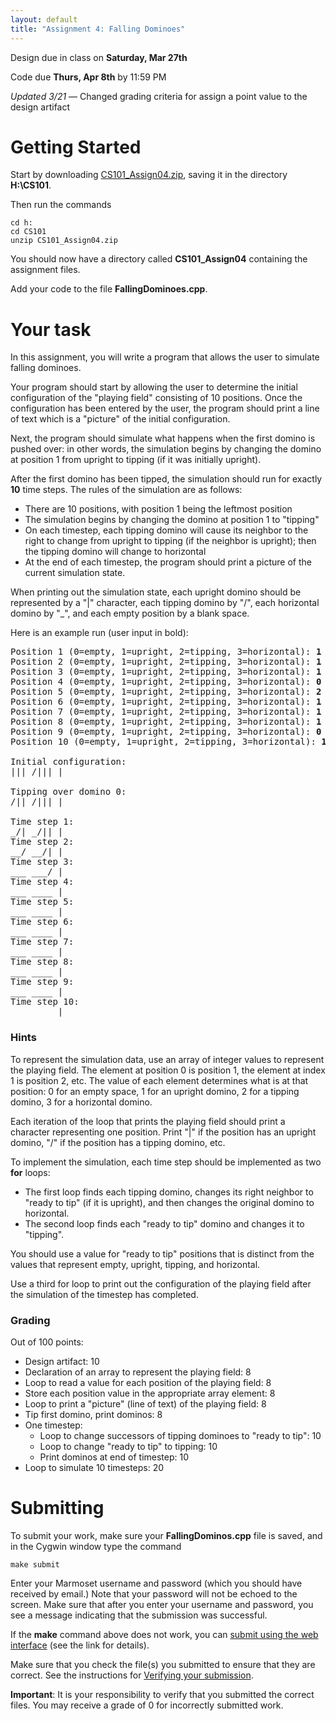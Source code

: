 ```yaml
---
layout: default
title: "Assignment 4: Falling Dominoes"
---
```


Design due in class on **Saturday, Mar 27th**

Code due **Thurs, Apr 8th** by 11:59 PM

*Updated 3/21* &mdash; Changed grading criteria for assign a point value to the design artifact

# Getting Started

Start by downloading [CS101\_Assign04.zip](CS101_Assign04.zip), saving it in the directory **H:\\CS101**.

Then run the commands

```
cd h:
cd CS101
unzip CS101_Assign04.zip
```

You should now have a directory called **CS101\_Assign04** containing the assignment files.

Add your code to the file **FallingDominoes.cpp**.

# Your task

In this assignment, you will write a program that allows the user to simulate falling dominoes.

Your program should start by allowing the user to determine the initial configuration of the "playing field" consisting of 10 positions. Once the configuration has been entered by the user, the program should print a line of text which is a "picture" of the initial configuration.

Next, the program should simulate what happens when the first domino is pushed over: in other words, the simulation begins by changing the domino at position 1 from upright to tipping (if it was initially upright).

After the first domino has been tipped, the simulation should run for exactly **10** time steps.  The rules of the simulation are as follows:

-   There are 10 positions, with position 1 being the leftmost position
-   The simulation begins by changing the domino at position 1 to "tipping"
-   On each timestep, each tipping domino will cause its neighbor to the right to change from upright to tipping (if the neighbor is upright); then the tipping domino will change to horizontal
-   At the end of each timestep, the program should print a picture of the current simulation state.

When printing out the simulation state, each upright domino should be represented by a "\|" character, each tipping domino by "/", each horizontal domino by "\_", and each empty position by a blank space.

Here is an example run (user input in bold):

<pre>
Position 1 (0=empty, 1=upright, 2=tipping, 3=horizontal): <b>1</b>
Position 2 (0=empty, 1=upright, 2=tipping, 3=horizontal): <b>1</b>
Position 3 (0=empty, 1=upright, 2=tipping, 3=horizontal): <b>1</b>
Position 4 (0=empty, 1=upright, 2=tipping, 3=horizontal): <b>0</b>
Position 5 (0=empty, 1=upright, 2=tipping, 3=horizontal): <b>2</b>
Position 6 (0=empty, 1=upright, 2=tipping, 3=horizontal): <b>1</b>
Position 7 (0=empty, 1=upright, 2=tipping, 3=horizontal): <b>1</b>
Position 8 (0=empty, 1=upright, 2=tipping, 3=horizontal): <b>1</b>
Position 9 (0=empty, 1=upright, 2=tipping, 3=horizontal): <b>0</b>
Position 10 (0=empty, 1=upright, 2=tipping, 3=horizontal): <b>1</b>

Initial configuration:
&vert;&vert;&vert; /&vert;&vert;&vert; &vert;

Tipping over domino 0:
/&vert;&vert; /&vert;&vert;&vert; &vert;

Time step 1:
&#95;/&vert; &#95;/&vert;&vert; &vert;
Time step 2:
&#95;&#95;/ &#95;&#95;/&vert; &vert;
Time step 3:
&#95;&#95;&#95; &#95;&#95;&#95;/ &vert;
Time step 4:
&#95;&#95;&#95; &#95;&#95;&#95;&#95; &vert;
Time step 5:
&#95;&#95;&#95; &#95;&#95;&#95;&#95; &vert;
Time step 6:
&#95;&#95;&#95; &#95;&#95;&#95;&#95; &vert;
Time step 7:
&#95;&#95;&#95; &#95;&#95;&#95;&#95; &vert;
Time step 8:
&#95;&#95;&#95; &#95;&#95;&#95;&#95; &vert;
Time step 9:
&#95;&#95;&#95; &#95;&#95;&#95;&#95; &vert;
Time step 10:
&#95;&#95;&#95; &#95;&#95;&#95;&#95; &vert;
</pre>

### Hints

To represent the simulation data, use an array of integer values to represent the playing field. The element at position 0 is position 1, the element at index 1 is position 2, etc. The value of each element determines what is at that position: 0 for an empty space, 1 for an upright domino, 2 for a tipping domino, 3 for a horizontal domino.

Each iteration of the loop that prints the playing field should print a character representing one position. Print "\|" if the position has an upright domino, "/" if the position has a tipping domino, etc.

To implement the simulation, each time step should be implemented as two **for** loops:

-   The first loop finds each tipping domino, changes its right neighbor to "ready to tip" (if it is upright), and then changes the original domino to horizontal.
-   The second loop finds each "ready to tip" domino and changes it to "tipping".

You should use a value for "ready to tip" positions that is distinct from the values that represent empty, upright, tipping, and horizontal.

Use a third for loop to print out the configuration of the playing field after the simulation of the timestep has completed.

### Grading

Out of 100 points:

-   Design artifact: 10
-   Declaration of an array to represent the playing field: 8
-   Loop to read a value for each position of the playing field: 8
-   Store each position value in the appropriate array element: 8
-   Loop to print a "picture" (line of text) of the playing field: 8
-   Tip first domino, print dominos: 8
-   One timestep:
    -   Loop to change successors of tipping dominoes to "ready to tip": 10
    -   Loop to change "ready to tip" to tipping: 10
    -   Print dominos at end of timestep: 10
-   Loop to simulate 10 timesteps: 20

# Submitting

To submit your work, make sure your **FallingDominos.cpp** file is saved, and in the Cygwin window type the command

    make submit

Enter your Marmoset username and password (which you should have received by email.) Note that your password will not be echoed to the screen. Make sure that after you enter your username and password, you see a message indicating that the submission was successful.

If the **make** command above does not work, you can [submit using the web interface](../submitting.html) (see the link for details).

Make sure that you check the file(s) you submitted to ensure that they are correct.  See the instructions for [Verifying your submission](../submitting.html#verifying-your-submission).

<div class="callout">
<b>Important</b>: It is your responsibility to verify that you submitted the correct files.  You may receive a grade of 0 for incorrectly submitted work.
</div>
